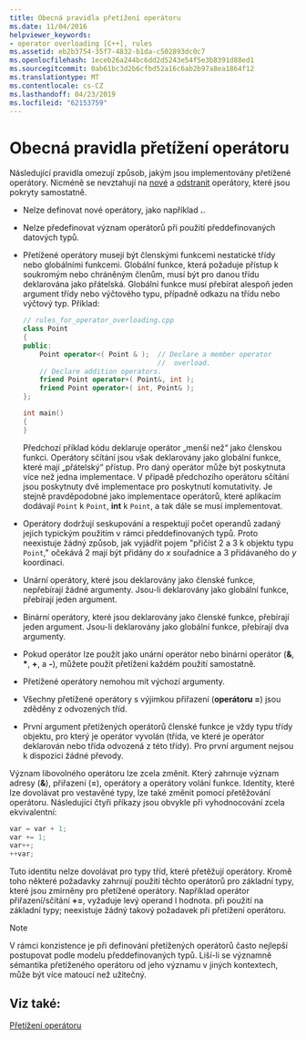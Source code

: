 ```yaml
---
title: Obecná pravidla přetížení operátoru
ms.date: 11/04/2016
helpviewer_keywords:
- operator overloading [C++], rules
ms.assetid: eb2b3754-35f7-4832-b1da-c502893dc0c7
ms.openlocfilehash: 1eceb26a244bc6dd2d5243e54f5e3b8391d88ed1
ms.sourcegitcommit: 0ab61bc3d2b6cfbd52a16c6ab2b97a8ea1864f12
ms.translationtype: MT
ms.contentlocale: cs-CZ
ms.lasthandoff: 04/23/2019
ms.locfileid: "62153759"
---
```

# <a name="general-rules-for-operator-overloading"></a>Obecná pravidla přetížení operátoru

Následující pravidla omezují způsob, jakým jsou implementovány přetížené operátory. Nicméně se nevztahují na [nové](../cpp/new-operator-cpp.md) a [odstranit](../cpp/delete-operator-cpp.md) operátory, které jsou pokryty samostatně.

- Nelze definovat nové operátory, jako například **.**.

- Nelze předefinovat význam operátorů při použití předdefinovaných datových typů.

- Přetížené operátory musejí být členskými funkcemi nestatické třídy nebo globálními funkcemi. Globální funkce, která požaduje přístup k soukromým nebo chráněným členům, musí být pro danou třídu deklarována jako přátelská. Globální funkce musí přebírat alespoň jeden argument třídy nebo výčtového typu, případně odkazu na třídu nebo výčtový typ. Příklad:

    ```cpp
    // rules_for_operator_overloading.cpp
    class Point
    {
    public:
        Point operator<( Point & );  // Declare a member operator
                                     //  overload.
        // Declare addition operators.
        friend Point operator+( Point&, int );
        friend Point operator+( int, Point& );
    };

    int main()
    {
    }
    ```

   Předchozí příklad kódu deklaruje operátor „menší než“ jako členskou funkci. Operátory sčítání jsou však deklarovány jako globální funkce, které mají „přátelský“ přístup. Pro daný operátor může být poskytnuta více než jedna implementace. V případě předchozího operátoru sčítání jsou poskytnuty dvě implementace pro poskytnutí komutativity. Je stejně pravděpodobné jako implementace operátorů, které aplikacím dodávají `Point` k `Point`, **int** k `Point`, a tak dále se musí implementovat.

- Operátory dodržují seskupování a respektují počet operandů zadaný jejich typickým použitím v rámci předdefinovaných typů. Proto neexistuje žádný způsob, jak vyjádřit pojem "přičíst 2 a 3 k objektu typu `Point`," očekává 2 mají být přidány do *x* souřadnice a 3 přidávaného do *y* koordinaci.

- Unární operátory, které jsou deklarovány jako členské funkce, nepřebírají žádné argumenty. Jsou-li deklarovány jako globální funkce, přebírají jeden argument.

- Binární operátory, které jsou deklarovány jako členské funkce, přebírají jeden argument. Jsou-li deklarovány jako globální funkce, přebírají dva argumenty.

- Pokud operátor lze použít jako unární operátor nebo binární operátor (__&__, __*__, __+__, a __-__), můžete použít přetížení každém použití samostatně.

- Přetížené operátory nemohou mít výchozí argumenty.

- Všechny přetížené operátory s výjimkou přiřazení (**operátoru =**) jsou zděděny z odvozených tříd.

- První argument přetížených operátorů členské funkce je vždy typu třídy objektu, pro který je operátor vyvolán (třída, ve které je operátor deklarován nebo třída odvozená z této třídy). Pro první argument nejsou k dispozici žádné převody.

Význam libovolného operátoru lze zcela změnit. Který zahrnuje význam adresy (**&**), přiřazení (**=**), operátory a operátory volání funkce. Identity, které lze dovolávat pro vestavěné typy, lze také změnit pomocí přetěžování operátoru. Následující čtyři příkazy jsou obvykle při vyhodnocování zcela ekvivalentní:

```cpp
var = var + 1;
var += 1;
var++;
++var;
```

Tuto identitu nelze dovolávat pro typy tříd, které přetěžují operátory. Kromě toho některé požadavky zahrnují použití těchto operátorů pro základní typy, které jsou zmírněny pro přetížené operátory. Například operátor přiřazení/sčítání **+=**, vyžaduje levý operand l hodnota. při použití na základní typy; neexistuje žádný takový požadavek při přetížení operátoru.

> [!NOTE]
> V rámci konzistence je při definování přetížených operátorů často nejlepší postupovat podle modelu předdefinovaných typů. Liší-li se významně sémantika přetíženého operátoru od jeho významu v jiných kontextech, může být více matoucí než užitečný.

## <a name="see-also"></a>Viz také:

[Přetížení operátoru](../cpp/operator-overloading.md)